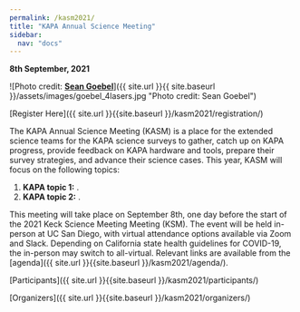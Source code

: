 ```yaml
---
permalink: /kasm2021/
title: "KAPA Annual Science Meeting"
sidebar:
  nav: "docs"
---
```

**8th September, 2021**

![Photo credit: [**Sean Goebel**](https://www.sgphotos.com)]({{ site.url }}{{ site.baseurl }}/assets/images/goebel_4lasers.jpg "Photo credit: Sean Goebel") 

[Register Here]({{ site.url }}{{site.baseurl }}/kasm2021/registration/)

The KAPA Annual Science Meeting (KASM) is a place for the extended science teams for the KAPA science surveys to gather, catch up on KAPA progress, provide feedback on KAPA hardware and tools, prepare their survey strategies, and advance their science cases. This year, KASM will focus on the following topics:

1. **KAPA topic 1:** .
2. **KAPA topic 2:** .

This meeting will take place on September 8th, one day before the start of the 2021 Keck Science Meeting Meeting (KSM). The event will be held in-person at UC San Diego, with virtual attendance options available via Zoom and Slack.
Depending on California state health guidelines for COVID-19, the in-person may switch to all-virtual. Relevant links are available from the [agenda]({{ site.url }}{{site.baseurl }}/kasm2021/agenda/).

[Participants]({{ site.url }}{{site.baseurl }}/kasm2021/participants/)

[Organizers]({{ site.url }}{{site.baseurl }}/kasm2021/organizers/)


<!-- <div class="image">

      <img src="{{ site.url }}{{ site.baseurl }}/assets/images/goebel_4lasers.jpg" alt="" />
      
      <h2>KASM<br />8th September, 2021</h2>

</div> -->
